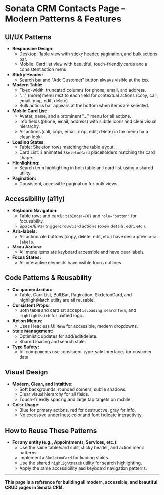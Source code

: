 # Sonata CRM Contacts Page – Modern Patterns & Features

## UI/UX Patterns
- **Responsive Design:**
  - Desktop: Table view with sticky header, pagination, and bulk actions bar.
  - Mobile: Card list view with beautiful, touch-friendly cards and a consistent action menu.
- **Sticky Header:**
  - Search bar and "Add Customer" button always visible at the top.
- **Modern Table:**
  - Fixed-width, truncated columns for phone, email, and address.
  - "..." (more) menu next to each field for contextual actions (copy, call, email, map, edit, delete).
  - Bulk actions bar appears at the bottom when items are selected.
- **Mobile Card List:**
  - Avatar, name, and a prominent "..." menu for all actions.
  - Info fields (phone, email, address) with subtle icons and clear visual hierarchy.
  - All actions (call, copy, email, map, edit, delete) in the menu for a clean look.
- **Loading States:**
  - Table: Skeleton rows matching the table layout.
  - Card List: 8 animated `SkeletonCard` placeholders matching the card shape.
- **Highlighting:**
  - Search term highlighting in both table and card list, using a shared utility.
- **Pagination:**
  - Consistent, accessible pagination for both views.

## Accessibility (a11y)
- **Keyboard Navigation:**
  - Table rows and cards: `tabIndex={0}` and `role="button"` for focusability.
  - Space/Enter triggers row/card actions (open details, edit, etc.).
- **Aria-labels:**
  - All actionable buttons (copy, delete, edit, etc.) have descriptive `aria-label`s.
- **Menu Actions:**
  - All menu items are keyboard accessible and have clear labels.
- **Focus States:**
  - All interactive elements have visible focus outlines.

## Code Patterns & Reusability
- **Componentization:**
  - Table, Card List, BulkBar, Pagination, SkeletonCard, and highlightMatch utility are all reusable.
- **Consistent Props:**
  - Both table and card list accept `isLoading`, `searchTerm`, and `highlightMatch` for unified logic.
- **Action Menus:**
  - Uses Headless UI `Menu` for accessible, modern dropdowns.
- **State Management:**
  - Optimistic updates for add/edit/delete.
  - Shared loading and search state.
- **Type Safety:**
  - All components use consistent, type-safe interfaces for customer data.

## Visual Design
- **Modern, Clean, and Intuitive:**
  - Soft backgrounds, rounded corners, subtle shadows.
  - Clear visual hierarchy for all fields.
  - Touch-friendly spacing and large tap targets on mobile.
- **Color Usage:**
  - Blue for primary actions, red for destructive, gray for info.
  - No excessive underlines; color and font indicate interactivity.

## How to Reuse These Patterns
- **For any entity (e.g., Appointments, Services, etc.):**
  - Use the same table/card split, sticky header, and action menu patterns.
  - Implement a `SkeletonCard` for loading states.
  - Use the shared `highlightMatch` utility for search highlighting.
  - Apply the same accessibility and keyboard navigation patterns.

---

**This page is a reference for building all modern, accessible, and beautiful CRUD pages in Sonata CRM.** 